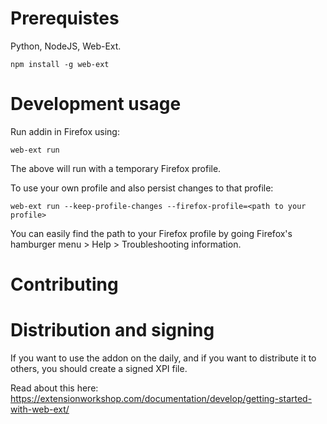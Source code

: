 # Prerequistes

Python, NodeJS, Web-Ext.

`npm install -g web-ext`

# Development usage

Run addin in Firefox using:

`web-ext run`

The above will run with a temporary Firefox profile.

To use your own profile and also persist changes to that profile:

`web-ext run --keep-profile-changes --firefox-profile=<path to your profile>` 

You can easily find the path to your Firefox profile by going Firefox's hamburger menu > Help > Troubleshooting information.

# Contributing


# Distribution and signing
If you want to use the addon on the daily, and if you want to distribute it to others, you should create a signed XPI file.

Read about this here: https://extensionworkshop.com/documentation/develop/getting-started-with-web-ext/
